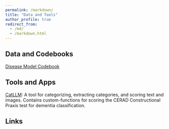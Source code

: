 ```yaml
---
permalink: /markdown/
title: "Data and Tools"
author_profile: true
redirect_from: 
  - /md/
  - /markdown.html
---
```


## Data and Codebooks

<a href="https://chrissoria.github.io/disease_model_codebook" target="_blank">Disease Model Codebook</a>

## Tools and Apps

<a href="https://github.com/chrissoria/cat-llm target=">CatLLM</a>: A tool for categorizing, extracting categories, and scoring text and images. Contains custom-functions for scoring the CERAD Constructional Praxis test for dementia classification. 

## Links


